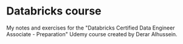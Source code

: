 # Databricks course

My notes and exercises for the "Databricks Certified Data Engineer Associate - Preparation" Udemy course created by Derar Alhussein.
